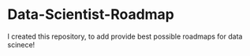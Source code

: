 # Data-Scientist-Roadmap
I created this repository, to add provide best possible roadmaps for data scinece!
